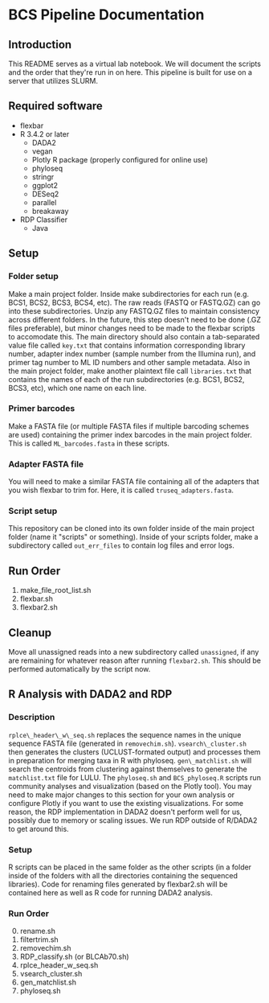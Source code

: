 # BCS Pipeline Documentation
## Introduction
This README serves as a virtual lab notebook. We will document the scripts and the order that they're run in on here. This pipeline is built for use on a server that utilizes SLURM.

## Required software
- flexbar
- R 3.4.2 or later
  - DADA2
  - vegan
  - Plotly R package (properly configured for online use)
  - phyloseq
  - stringr
  - ggplot2
  - DESeq2
  - parallel
  - breakaway
- RDP Classifier
  - Java

## Setup
### Folder setup
Make a main project folder. Inside make subdirectories for each run (e.g. BCS1, BCS2, BCS3, BCS4, etc). The raw reads (FASTQ or FASTQ.GZ) can go into these subdirectories. Unzip any FASTQ.GZ files to maintain consistency across different folders. In the future, this step doesn't need to be done (.GZ files preferable), but minor changes need to be made to the flexbar scripts to accomodate this.
The main directory should also contain a tab-separated value file called `key.txt` that contains information corresponding library number, adapter index number (sample number from the Illumina run), and primer tag number to ML ID numbers and other sample metadata. Also in the main project folder, make another plaintext file call `libraries.txt` that contains the names of each of the run subdirectories (e.g. BCS1, BCS2, BCS3, etc), which one name on each line.
### Primer barcodes
Make a FASTA file (or multiple FASTA files if multiple barcoding schemes are used) containing the primer index barcodes in the main project folder. This is called `ML_barcodes.fasta` in these scripts.
### Adapter FASTA file
You will need to make a similar FASTA file containing all of the adapters that you wish flexbar to trim for. Here, it is called `truseq_adapters.fasta`.

### Script setup
This repository can be cloned into its own folder inside of the main project folder (name it "scripts" or something). Inside of your scripts folder, make a subdirectory called `out_err_files` to contain log files and error logs.

## Run Order
1. make\_file\_root\_list.sh
2. flexbar.sh
3. flexbar2.sh

## Cleanup
Move all unassigned reads into a new subdirectory called `unassigned`, if any are remaining for whatever reason after running `flexbar2.sh`. This should be performed automatically by the script now.

## R Analysis with DADA2 and RDP
### Description

`rplce\_header\_w\_seq.sh` replaces the sequence names in the unique sequence FASTA file (generated in `removechim.sh`).
`vsearch\_cluster.sh` then generates the clusters (UCLUST-formated output) and processes them in preparation for merging taxa in R with phyloseq.
`gen\_matchlist.sh` will search the centroids from clustering against themselves to generate the `matchlist.txt` file for LULU.
The `phyloseq.sh` and `BCS_phyloseq.R` scripts run community analyses and visualization (based on the Plotly tool). You may need to make major changes to this section for your own analysis or configure Plotly if you want to use the existing visualizations. For some reason, the RDP implementation in DADA2 doesn't perform well for us, possibly due to memory or scaling issues. We run RDP outside of R/DADA2 to get around this.

### Setup
R scripts can be placed in the same folder as the other scripts (in a folder inside of the folders with all the directories containing the sequenced libraries). Code for renaming files generated by flexbar2.sh will be contained here as well as R code for running DADA2 analysis.

### Run Order
0. rename.sh
1. filtertrim.sh
2. removechim.sh
3. RDP\_classify.sh (or BLCAb70.sh)
4. rplce\_header\_w\_seq.sh
5. vsearch\_cluster.sh
6. gen\_matchlist.sh
7. phyloseq.sh
